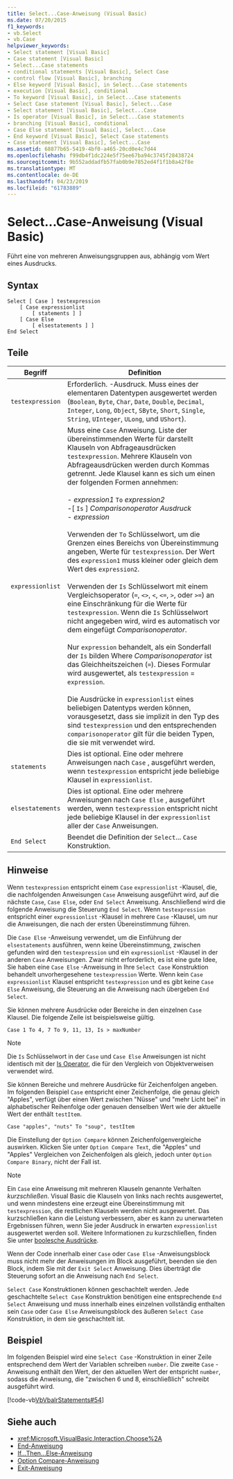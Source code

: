 ```yaml
---
title: Select...Case-Anweisung (Visual Basic)
ms.date: 07/20/2015
f1_keywords:
- vb.Select
- vb.Case
helpviewer_keywords:
- Select statement [Visual Basic]
- Case statement [Visual Basic]
- Select...Case statements
- conditional statements [Visual Basic], Select Case
- control flow [Visual Basic], branching
- Else keyword [Visual Basic], in Select...Case statements
- execution [Visual Basic], conditional
- To keyword [Visual Basic], in Select...Case statements
- Select Case statement [Visual Basic], Select...Case
- Select statement [Visual Basic], Select...Case
- Is operator [Visual Basic], in Select...Case statements
- branching [Visual Basic], conditional
- Case Else statement [Visual Basic], Select...Case
- End keyword [Visual Basic], Select Case statements
- Case statement [Visual Basic], Select...Case
ms.assetid: 68877b65-5419-4bf0-a465-20cd0e4c7d44
ms.openlocfilehash: f99db4f1dc224e5f75ee67ba94c3745f28438724
ms.sourcegitcommit: 9b552addadfb57fab0b9e7852ed4f1f1b8a42f8e
ms.translationtype: MT
ms.contentlocale: de-DE
ms.lasthandoff: 04/23/2019
ms.locfileid: "61783889"
---
```

# <a name="selectcase-statement-visual-basic"></a>Select...Case-Anweisung (Visual Basic)
Führt eine von mehreren Anweisungsgruppen aus, abhängig vom Wert eines Ausdrucks.  
  
## <a name="syntax"></a>Syntax  
  
```  
Select [ Case ] testexpression  
    [ Case expressionlist  
        [ statements ] ]  
    [ Case Else  
        [ elsestatements ] ]  
End Select  
```  
  
## <a name="parts"></a>Teile  
  
|Begriff|Definition|  
|---|---|  
|`testexpression`|Erforderlich. -Ausdruck. Muss eines der elementaren Datentypen ausgewertet werden (`Boolean`, `Byte`, `Char`, `Date`, `Double`, `Decimal`, `Integer`, `Long`, `Object`, `SByte`, `Short`, `Single`, `String`, `UInteger`, `ULong`, und `UShort`).|  
|`expressionlist`|Muss eine `Case` Anweisung. Liste der übereinstimmenden Werte für darstellt Klauseln von Abfrageausdrücken `testexpression`. Mehrere Klauseln von Abfrageausdrücken werden durch Kommas getrennt. Jede Klausel kann es sich um einen der folgenden Formen annehmen:<br /><br /> -   *expression1* `To` *expression2*<br />-[ `Is` ] *Comparisonoperator* *Ausdruck*<br />-   *expression*<br /><br /> Verwenden der `To` Schlüsselwort, um die Grenzen eines Bereichs von Übereinstimmung angeben, Werte für `testexpression`. Der Wert des `expression1` muss kleiner oder gleich dem Wert des `expression2`.<br /><br /> Verwenden der `Is` Schlüsselwort mit einem Vergleichsoperator (`=`, `<>`, `<`, `<=`, `>`, oder `>=`) an eine Einschränkung für die Werte für `testexpression`. Wenn die `Is` Schlüsselwort nicht angegeben wird, wird es automatisch vor dem eingefügt *Comparisonoperator*.<br /><br /> Nur `expression` behandelt, als ein Sonderfall der `Is` bilden Where *Comparisonoperator* ist das Gleichheitszeichen (`=`). Dieses Formular wird ausgewertet, als `testexpression`  =  `expression`.<br /><br /> Die Ausdrücke in `expressionlist` eines beliebigen Datentyps werden können, vorausgesetzt, dass sie implizit in den Typ des sind `testexpression` und den entsprechenden `comparisonoperator` gilt für die beiden Typen, die sie mit verwendet wird.|  
|`statements`|Dies ist optional. Eine oder mehrere Anweisungen nach `Case` , ausgeführt werden, wenn `testexpression` entspricht jede beliebige Klausel in `expressionlist`.|  
|`elsestatements`|Dies ist optional. Eine oder mehrere Anweisungen nach `Case Else` , ausgeführt werden, wenn `testexpression` entspricht nicht jede beliebige Klausel in der `expressionlist` aller der `Case` Anweisungen.|  
|`End Select`|Beendet die Definition der `Select`... `Case` Konstruktion.|  
  
## <a name="remarks"></a>Hinweise  
 Wenn `testexpression` entspricht einem `Case` `expressionlist` -Klausel, die, die nachfolgenden Anweisungen `Case` Anweisung ausgeführt wird, auf die nächste `Case`, `Case Else`, oder `End Select` Anweisung. Anschließend wird die folgende Anweisung die Steuerung `End Select`. Wenn `testexpression` entspricht einer `expressionlist` -Klausel in mehrere `Case` -Klausel, um nur die Anweisungen, die nach der ersten Übereinstimmung führen.  
  
 Die `Case Else` -Anweisung verwendet, um die Einführung der `elsestatements` ausführen, wenn keine Übereinstimmung, zwischen gefunden wird den `testexpression` und ein `expressionlist` -Klausel in der anderen `Case` Anweisungen. Zwar nicht erforderlich, es ist eine gute Idee, Sie haben eine `Case Else` -Anweisung in Ihre `Select Case` Konstruktion behandelt unvorhergesehene `testexpression` Werte. Wenn kein `Case` `expressionlist` Klausel entspricht `testexpression` und es gibt keine `Case Else` Anweisung, die Steuerung an die Anweisung nach übergeben `End Select`.  
  
 Sie können mehrere Ausdrücke oder Bereiche in den einzelnen `Case` Klausel. Die folgende Zeile ist beispielsweise gültig.  
  
 `Case 1 To 4, 7 To 9, 11, 13, Is > maxNumber`  
  
> [!NOTE]
>  Die `Is` Schlüsselwort in der `Case` und `Case Else` Anweisungen ist nicht identisch mit der [Is Operator](../../../visual-basic/language-reference/operators/is-operator.md), die für den Vergleich von Objektverweisen verwendet wird.  
  
 Sie können Bereiche und mehrere Ausdrücke für Zeichenfolgen angeben. Im folgenden Beispiel `Case` entspricht einer Zeichenfolge, die genau gleich "Apples", verfügt über einen Wert zwischen "Nüsse" und "mehr Licht bei" in alphabetischer Reihenfolge oder genauen denselben Wert wie der aktuelle Wert der enthält `testItem`.  
  
 `Case "apples", "nuts" To "soup", testItem`  
  
 Die Einstellung der `Option Compare` können Zeichenfolgenvergleiche auswirken. Klicken Sie unter `Option Compare Text`, die "Apples" und "Apples" Vergleichen von Zeichenfolgen als gleich, jedoch unter `Option Compare Binary`, nicht der Fall ist.  
  
> [!NOTE]
>  Ein `Case` eine Anweisung mit mehreren Klauseln genannte Verhalten *kurzschließen*. Visual Basic die Klauseln von links nach rechts ausgewertet, und wenn mindestens eine erzeugt eine Übereinstimmung mit `testexpression`, die restlichen Klauseln werden nicht ausgewertet. Das kurzschließen kann die Leistung verbessern, aber es kann zu unerwarteten Ergebnissen führen, wenn Sie jeder Ausdruck in erwarten `expressionlist` ausgewertet werden soll. Weitere Informationen zu kurzschließen, finden Sie unter [boolesche Ausdrücke](../../../visual-basic/programming-guide/language-features/operators-and-expressions/boolean-expressions.md).  
  
 Wenn der Code innerhalb einer `Case` oder `Case Else` -Anweisungsblock muss nicht mehr der Anweisungen im Block ausgeführt, beenden sie den Block, indem Sie mit der `Exit Select` Anweisung. Dies überträgt die Steuerung sofort an die Anweisung nach `End Select`.  
  
 `Select Case` Konstruktionen können geschachtelt werden. Jede geschachtelte `Select Case` Konstruktion benötigen eine entsprechende `End Select` Anweisung und muss innerhalb eines einzelnen vollständig enthalten sein `Case` oder `Case Else` Anweisungsblock des äußeren `Select Case` Konstruktion, in dem sie geschachtelt ist.  
  
## <a name="example"></a>Beispiel  
 Im folgenden Beispiel wird eine `Select Case` -Konstruktion in einer Zeile entsprechend dem Wert der Variablen schreiben `number`. Die zweite `Case` -Anweisung enthält den Wert, der den aktuellen Wert der entspricht `number`, sodass die Anweisung, die "zwischen 6 und 8, einschließlich" schreibt ausgeführt wird.  
  
 [!code-vb[VbVbalrStatements#54](~/samples/snippets/visualbasic/VS_Snippets_VBCSharp/VbVbalrStatements/VB/Class1.vb#54)]  
  
## <a name="see-also"></a>Siehe auch

- <xref:Microsoft.VisualBasic.Interaction.Choose%2A>
- [End-Anweisung](../../../visual-basic/language-reference/statements/end-statement.md)
- [If...Then...Else-Anweisung](../../../visual-basic/language-reference/statements/if-then-else-statement.md)
- [Option Compare-Anweisung](../../../visual-basic/language-reference/statements/option-compare-statement.md)
- [Exit-Anweisung](../../../visual-basic/language-reference/statements/exit-statement.md)

